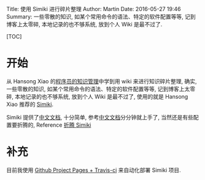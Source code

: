 Title: 使用 Simiki 进行碎片整理
Author: Martin
Date: 2016-05-27 19:46
Summary: 一些零散的知识, 如某个常用命令的语法、特定的软件配置等等, 记到博客上太零碎, 本地记录的也不够系统, 放到个人 Wiki 是最不过了.

[TOC]

# 开始
从 Hansong Xiao 的[程序员的知识管理](http://blog.xiaohansong.com/2016/01/16/kownledge-Management/)中学到用 wiki 来进行知识碎片整理, 确实, 一些零散的知识, 如某个常用命令的语法、特定的软件配置等等, 记到博客上太零碎, 本地记录的也不够系统, 放到个人 Wiki 是最不过了, 使用的就是 Hansong Xiao 推荐的 [Simiki](http://simiki.org/).

Simiki 提供了[中文文档](http://simiki.org/zh-docs/), 十分简单, 参考[中文文档](http://simiki.org/zh-docs/)分分钟就上手了, 当然还是有些配置要折腾的, Reference [折腾 Simiki](http://wiki.smallcpp.com/%E5%B7%A5%E5%85%B7%E9%85%8D%E7%BD%AE/%E6%8A%98%E8%85%BE%20Simiki.html)

# 补充
目前我使用 [Github Project Pages + Travis-ci](http://wiki.smallcpp.com/%E7%89%88%E6%9C%AC%E6%8E%A7%E5%88%B6/%E6%8A%98%E8%85%BE%20Travis%20CI.html) 来自动化部署 Simiki 项目.

